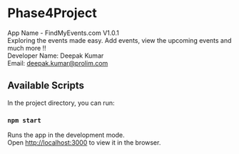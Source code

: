 # Phase4Project
App Name - FindMyEvents.com V1.0.1\
Exploring the events made easy. Add events, view the upcoming events and much more !!\
Developer Name: Deepak Kumar\
Email: deepak.kumar@prolim.com

## Available Scripts

In the project directory, you can run:

### `npm start`

Runs the app in the development mode.<br />
Open [http://localhost:3000](http://localhost:3000) to view it in the browser.

